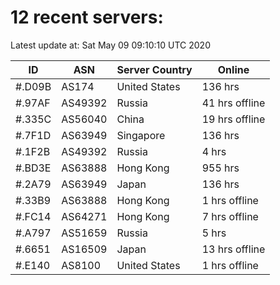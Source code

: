 # 12 recent servers:

Latest update at: Sat May 09 09:10:10 UTC 2020

| ID | ASN | Server Country | Online |
| -- | --- | -------------- | ------ |
| #.D09B | AS174 | United States | 136 hrs |
| #.97AF | AS49392 | Russia | 41 hrs offline |
| #.335C | AS56040 | China | 19 hrs offline |
| #.7F1D | AS63949 | Singapore | 136 hrs |
| #.1F2B | AS49392 | Russia | 4 hrs |
| #.BD3E | AS63888 | Hong Kong | 955 hrs |
| #.2A79 | AS63949 | Japan | 136 hrs |
| #.33B9 | AS63888 | Hong Kong | 1 hrs offline |
| #.FC14 | AS64271 | Hong Kong | 7 hrs offline |
| #.A797 | AS51659 | Russia | 5 hrs |
| #.6651 | AS16509 | Japan | 13 hrs offline |
| #.E140 | AS8100 | United States | 1 hrs offline |

